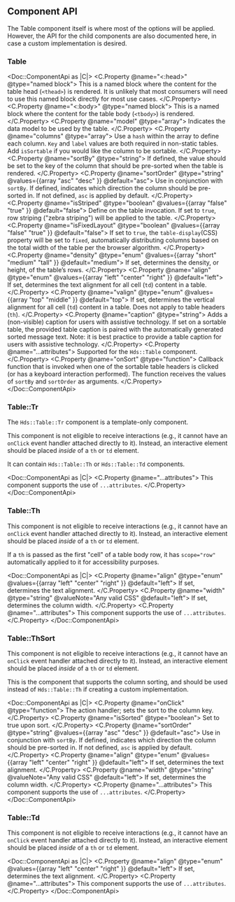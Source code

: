 ## Component API

The Table component itself is where most of the options will be applied. However, the API for the child components are also documented here, in case a custom implementation is desired.

### Table

<Doc::ComponentApi as |C|>
  <C.Property @name="<:head>" @type="named block">
    This is a named block where the content for the table head (`<thead>`) is rendered. It is unlikely that most consumers will need to use this named block directly for most use cases.
  </C.Property>
  <C.Property @name="<:body>" @type="named block">
    This is a named block where the content for the table body (`<tbody>`) is rendered.
  </C.Property>
  <C.Property @name="model" @type="array">
    Indicates the data model to be used by the table.
  </C.Property>
  <C.Property @name="columns" @type="array">
  Use a `hash` within the array to define each column. `Key` and `label` values are both required in non-static tables. Add `isSortable` if you would like the column to be sortable.
  </C.Property>
  <C.Property @name="sortBy" @type="string">
    If defined, the value should be set to the key of the column that should be pre-sorted when the table is rendered.
  </C.Property>
  <C.Property @name="sortOrder" @type="string" @values={{array "asc" "desc" }} @default="asc">
    Use in conjunction with `sortBy`. If defined, indicates which direction the column should be pre-sorted in. If not defined, `asc` is applied by default.
  </C.Property>
  <C.Property @name="isStriped" @type="boolean" @values={{array "false" "true" }} @default="false">
    Define on the table invocation. If set to `true`, row striping ("zebra striping") will be applied to the table.
  </C.Property>
  <C.Property @name="isFixedLayout" @type="boolean" @values={{array "false" "true" }} @default="false">
    If set to `true`, the `table-display`(CSS) property will be set to `fixed`, automatically distributing columns based on the total width of the table per the browser algorithm.
  </C.Property>
  <C.Property @name="density" @type="enum" @values={{array "short" "medium" "tall" }} @default="medium">
    If set, determines the density, or height, of the table’s rows.
  </C.Property>
  <C.Property @name="align" @type="enum" @values={{array "left" "center" "right" }} @default="left">
    If set, determines the text alignment for all cell (`td`) content in a table.
  </C.Property>
  <C.Property @name="valign" @type="enum" @values={{array "top" "middle" }} @default="top">
    If set, determines the vertical alignment for all cell (`td`) content in a table. Does not apply to table headers (`th`).
  </C.Property>
  <C.Property @name="caption" @type="string">
    Adds a (non-visible) caption for users with assistive technology. If set on a sortable table, the provided table caption is paired with the automatically generated sorted message text. Note: it is best practice to provide a table caption for users with assistive technology.
  </C.Property>
  <C.Property @name="...attributes">
    Supported for the `Hds::Table` component.
  </C.Property>
  <C.Property @name="onSort" @type="function">
    Callback function that is invoked when one of the sortable table headers is clicked (or has a keyboard interaction performed). The function receives the values of `sortBy` and `sortOrder` as arguments.
  </C.Property>
</Doc::ComponentApi>

### Table::Tr

The `Hds::Table::Tr` component is a template-only component.

This component is not eligible to receive interactions (e.g., it cannot have an `onClick` event handler attached directly to it). Instead, an interactive element should be placed _inside_ of a `th` or `td` element.

It can contain `Hds::Table::Th` or `Hds::Table::Td` components.

<Doc::ComponentApi as |C|>
    <C.Property @name="...attributes">
    This component supports the use of `...attributes`.
  </C.Property>
</Doc::ComponentApi>

### Table::Th

This component is not eligible to receive interactions (e.g., it cannot have an `onClick` event handler attached directly to it). Instead, an interactive element should be placed _inside_ of a `th` or `td` element.

If a `th` is passed as the first "cell" of a table body row, it has `scope="row"` automatically applied to it for accessibility purposes.

<Doc::ComponentApi as |C|>
  <C.Property @name="align" @type="enum" @values={{array "left" "center" "right" }} @default="left">
    If set, determines the text alignment.
  </C.Property>
  <C.Property @name="width" @type="string" @valueNote="Any valid CSS" @default="left">
    If set, determines the column width.
  </C.Property>
  <C.Property @name="...attributes">
    This component supports the use of `...attributes`.
  </C.Property>
</Doc::ComponentApi>

### Table::ThSort

This component is not eligible to receive interactions (e.g., it cannot have an `onClick` event handler attached directly to it). Instead, an interactive element should be placed _inside_ of a `th` or `td` element.

This is the component that supports the column sorting, and should be used instead of `Hds::Table::Th` if creating a custom implementation.

<Doc::ComponentApi as |C|>
  <C.Property @name="onClick" @type="function">
    The action handler; sets the sort to the column key.
  </C.Property>
  <C.Property @name="isSorted" @type="boolean">
    Set to true upon sort.
  </C.Property>
  <C.Property @name="sortOrder" @type="string" @values={{array "asc" "desc" }} @default="asc">
    Use in conjunction with `sortBy`. If defined, indicates which direction the column should be pre-sorted in. If not defined, `asc` is applied by default.
  </C.Property>
  <C.Property @name="align" @type="enum" @values={{array "left" "center" "right" }} @default="left">
    If set, determines the text alignment.
  </C.Property>
  <C.Property @name="width" @type="string" @valueNote="Any valid CSS" @default="left">
    If set, determines the column width.
  </C.Property>
  <C.Property @name="...attributes">
    This component supports the use of `...attributes`.
  </C.Property>
</Doc::ComponentApi>

### Table::Td

This component is not eligible to receive interactions (e.g., it cannot have an `onClick` event handler attached directly to it). Instead, an interactive element should be placed _inside_ of a `th` or `td` element.

<Doc::ComponentApi as |C|>
  <C.Property @name="align" @type="enum" @values={{array "left" "center" "right" }} @default="left">
    If set, determines the text alignment.
  </C.Property>
  <C.Property @name="...attributes">
    This component supports the use of `...attributes`.
  </C.Property>
</Doc::ComponentApi>
